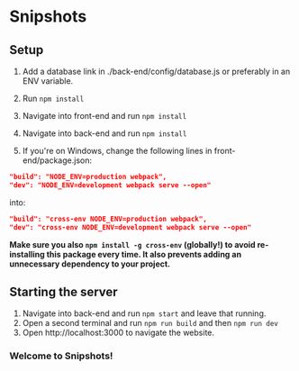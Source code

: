 # Snipshots

## Setup
1. Add a database link in ./back-end/config/database.js or preferably in an ENV variable.
2. Run ```npm install```
3. Navigate into front-end and run ```npm install```
4. Navigate into back-end and run ```npm install```

5. If you're on Windows, change the following lines in front-end/package.json:
```json
"build": "NODE_ENV=production webpack",
"dev": "NODE_ENV=development webpack serve --open"
```
into:
```json
"build": "cross-env NODE_ENV=production webpack",
"dev": "cross-env NODE_ENV=development webpack serve --open"
```
**Make sure you also ```npm install -g cross-env``` (globally!) to avoid re-installing this package every time. It also prevents adding an unnecessary dependency to your project.**

## Starting the server
1. Navigate into back-end and run ```npm start``` and leave that running.
2. Open a second terminal and run ```npm run build``` and then ```npm run dev```
3. Open http://localhost:3000 to navigate the website.

### Welcome to Snipshots!
